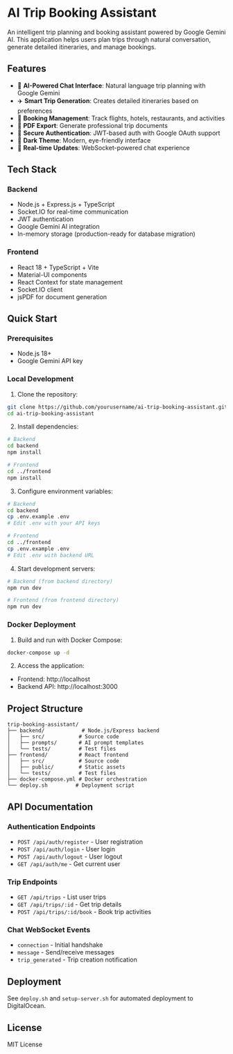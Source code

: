 # AI Trip Booking Assistant

An intelligent trip planning and booking assistant powered by Google Gemini AI. This application helps users plan trips through natural conversation, generate detailed itineraries, and manage bookings.

## Features

- 🤖 **AI-Powered Chat Interface**: Natural language trip planning with Google Gemini
- ✈️ **Smart Trip Generation**: Creates detailed itineraries based on preferences
- 🏨 **Booking Management**: Track flights, hotels, restaurants, and activities
- 📄 **PDF Export**: Generate professional trip documents
- 🔐 **Secure Authentication**: JWT-based auth with Google OAuth support
- 🌙 **Dark Theme**: Modern, eye-friendly interface
- 💬 **Real-time Updates**: WebSocket-powered chat experience

## Tech Stack

### Backend
- Node.js + Express.js + TypeScript
- Socket.IO for real-time communication
- JWT authentication
- Google Gemini AI integration
- In-memory storage (production-ready for database migration)

### Frontend
- React 18 + TypeScript + Vite
- Material-UI components
- React Context for state management
- Socket.IO client
- jsPDF for document generation

## Quick Start

### Prerequisites
- Node.js 18+
- Google Gemini API key

### Local Development

1. Clone the repository:
```bash
git clone https://github.com/yourusername/ai-trip-booking-assistant.git
cd ai-trip-booking-assistant
```

2. Install dependencies:
```bash
# Backend
cd backend
npm install

# Frontend
cd ../frontend
npm install
```

3. Configure environment variables:
```bash
# Backend
cd backend
cp .env.example .env
# Edit .env with your API keys

# Frontend
cd ../frontend
cp .env.example .env
# Edit .env with backend URL
```

4. Start development servers:
```bash
# Backend (from backend directory)
npm run dev

# Frontend (from frontend directory)
npm run dev
```

### Docker Deployment

1. Build and run with Docker Compose:
```bash
docker-compose up -d
```

2. Access the application:
- Frontend: http://localhost
- Backend API: http://localhost:3000

## Project Structure

```
trip-booking-assistant/
├── backend/            # Node.js/Express backend
│   ├── src/           # Source code
│   ├── prompts/       # AI prompt templates
│   └── tests/         # Test files
├── frontend/          # React frontend
│   ├── src/           # Source code
│   ├── public/        # Static assets
│   └── tests/         # Test files
├── docker-compose.yml # Docker orchestration
└── deploy.sh         # Deployment script
```

## API Documentation

### Authentication Endpoints
- `POST /api/auth/register` - User registration
- `POST /api/auth/login` - User login
- `POST /api/auth/logout` - User logout
- `GET /api/auth/me` - Get current user

### Trip Endpoints
- `GET /api/trips` - List user trips
- `GET /api/trips/:id` - Get trip details
- `POST /api/trips/:id/book` - Book trip activities

### Chat WebSocket Events
- `connection` - Initial handshake
- `message` - Send/receive messages
- `trip_generated` - Trip creation notification

## Deployment

See `deploy.sh` and `setup-server.sh` for automated deployment to DigitalOcean.

## License

MIT License